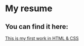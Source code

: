 # My resume

## You can find it here:

[This is my first work in HTML & CSS](https://racio-begin.github.io/resume/)
